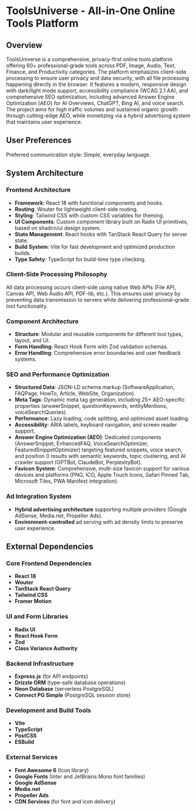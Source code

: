 # ToolsUniverse - All-in-One Online Tools Platform

## Overview
ToolsUniverse is a comprehensive, privacy-first online tools platform offering 60+ professional-grade tools across PDF, Image, Audio, Text, Finance, and Productivity categories. The platform emphasizes client-side processing to ensure user privacy and data security, with all file processing happening directly in the browser. It features a modern, responsive design with dark/light mode support, accessibility compliance (WCAG 2.1 AA), and comprehensive SEO optimization, including advanced Answer Engine Optimization (AEO) for AI Overviews, ChatGPT, Bing AI, and voice search. The project aims for high traffic volumes and sustained organic growth through cutting-edge AEO, while monetizing via a hybrid advertising system that maintains user experience.

## User Preferences
Preferred communication style: Simple, everyday language.

## System Architecture

### Frontend Architecture
- **Framework**: React 18 with functional components and hooks.
- **Routing**: Wouter for lightweight client-side routing.
- **Styling**: Tailwind CSS with custom CSS variables for theming.
- **UI Components**: Custom component library built on Radix UI primitives, based on shadcn/ui design system.
- **State Management**: React hooks with TanStack React Query for server state.
- **Build System**: Vite for fast development and optimized production builds.
- **Type Safety**: TypeScript for build-time type checking.

### Client-Side Processing Philosophy
All data processing occurs client-side using native Web APIs (File API, Canvas API, Web Audio API, PDF-lib, etc.). This ensures user privacy by preventing data transmission to servers while delivering professional-grade tool functionality.

### Component Architecture
- **Structure**: Modular and reusable components for different tool types, layout, and UI.
- **Form Handling**: React Hook Form with Zod validation schemas.
- **Error Handling**: Comprehensive error boundaries and user feedback systems.

### SEO and Performance Optimization
- **Structured Data**: JSON-LD schema markup (SoftwareApplication, FAQPage, HowTo, Article, WebSite, Organization).
- **Meta Tags**: Dynamic meta tag generation, including 25+ AEO-specific properties (answerSnippet, questionKeywords, entityMentions, voiceSearchQueries).
- **Performance**: Lazy loading, code splitting, and optimized asset loading.
- **Accessibility**: ARIA labels, keyboard navigation, and screen reader support.
- **Answer Engine Optimization (AEO)**: Dedicated components (AnswerSnippet, EnhancedFAQ, VoiceSearchOptimizer, FeaturedSnippetOptimizer) targeting featured snippets, voice search, and position 0 results with semantic keywords, topic clustering, and AI crawler support (GPTBot, ClaudeBot, PerplexityBot).
- **Favicon System**: Comprehensive, multi-size favicon support for various devices and platforms (PNG, ICO, Apple Touch Icons, Safari Pinned Tab, Microsoft Tiles, PWA Manifest integration).

### Ad Integration System
- **Hybrid advertising architecture** supporting multiple providers (Google AdSense, Media.net, Propeller Ads).
- **Environment-controlled** ad serving with ad density limits to preserve user experience.

## External Dependencies

### Core Frontend Dependencies
- **React 18**
- **Wouter**
- **TanStack React Query**
- **Tailwind CSS**
- **Framer Motion**

### UI and Form Libraries
- **Radix UI**
- **React Hook Form**
- **Zod**
- **Class Variance Authority**

### Backend Infrastructure
- **Express.js** (for API endpoints)
- **Drizzle ORM** (type-safe database operations)
- **Neon Database** (serverless PostgreSQL)
- **Connect PG Simple** (PostgreSQL session store)

### Development and Build Tools
- **Vite**
- **TypeScript**
- **PostCSS**
- **ESBuild**

### External Services
- **Font Awesome 6** (Icon library)
- **Google Fonts** (Inter and JetBrains Mono font families)
- **Google AdSense**
- **Media.net**
- **Propeller Ads**
- **CDN Services** (for font and icon delivery)